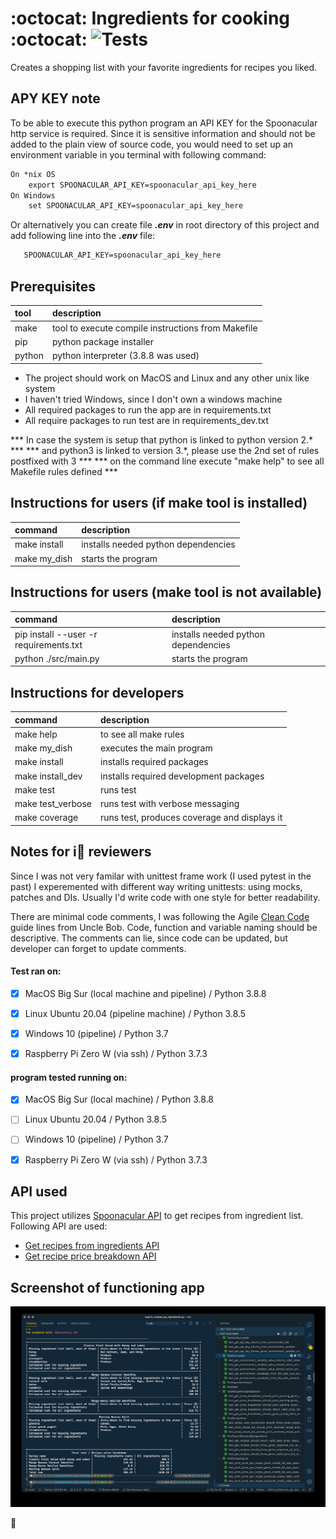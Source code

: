 # :octocat: Ingredients for cooking :octocat: ![Tests](https://github.com/alexbigkid/ingredients_for_cooking/actions/workflows/pipeline.yml/badge.svg)
Creates a shopping list with your favorite ingredients for recipes you liked.

## APY KEY note
To be able to execute this python program an API KEY for the Spoonacular
http service is required. Since it is sensitive information and should
not be added to the plain view of source code, you would need to set up
an environment variable in you terminal with following command:<br>
```html
On *nix OS
    export SPOONACULAR_API_KEY=spoonacular_api_key_here
On Windows
    set SPOONACULAR_API_KEY=spoonacular_api_key_here
```

Or alternatively you can create file ***.env*** in root directory of this project
and add following line into the ***.env*** file:<br>
```html
   SPOONACULAR_API_KEY=spoonacular_api_key_here
```

## Prerequisites
| tool   | description                                        |
| :----- | :------------------------------------------------- |
| make   | tool to execute compile instructions from Makefile |
| pip    | python package installer                           |
| python | python interpreter (3.8.8 was used)                |

- The project should work on MacOS and Linux and any other unix like system
- I haven't tried Windows, since I don't own a windows machine
- All required packages to run the app are in requirements.txt
- All require packages to run test are in requirements_dev.txt


*** In case the system is setup that python is linked to python version 2.* ***
*** and python3 is linked to version 3.*, please use the 2nd set of rules postfixed with 3 ***
*** on the command line execute "make help" to see all Makefile rules defined ***


## Instructions for users (if make tool is installed)
| command      | description                         |
| :----------- | :---------------------------------- |
| make install | installs needed python dependencies |
| make my_dish | starts the program                  |


## Instructions for users (make tool is not available)
| command                                | description                         |
| :------------------------------------- | :---------------------------------- |
| pip install --user -r requirements.txt | installs needed python dependencies |
| python ./src/main.py                   | starts the program                  |



## Instructions for developers
| command           | description                                  |
| :---------------- | :------------------------------------------- |
| make help         | to see all make rules                        |
| make my_dish      | executes the main program                    |
| make install      | installs required packages                   |
| make install_dev  | installs required development packages       |
| make test         | runs test                                    |
| make test_verbose | runs test with verbose messaging             |
| make coverage     | runs test, produces coverage and displays it |


## Notes for i:robot: reviewers
Since I was not very familar with unittest frame work (I used pytest in the past)
I experemented with different way writing unittests: using mocks, patches and DIs.
Usually I'd write code with one style for better readability.

There are minimal code comments, I was following the Agile
[Clean Code](https://www.oreilly.com/library/view/clean-code-a/9780136083238/)
guide lines from Uncle Bob. Code, function and variable naming should be descriptive.
The comments can lie, since code can be updated, but developer can forget to update comments.

#### Test ran on:
- [x] MacOS Big Sur (local machine and pipeline) / Python 3.8.8
- [x] Linux Ubuntu 20.04 (pipeline machine) / Python 3.8.5
- [x] Windows 10 (pipeline) / Python 3.7
- [x] Raspberry Pi Zero W (via ssh) / Python 3.7.3


#### program tested running on:
- [x] MacOS Big Sur (local machine) / Python 3.8.8
- [ ] Linux Ubuntu 20.04  / Python 3.8.5
- [ ] Windows 10 (pipeline) / Python 3.7
- [x] Raspberry Pi Zero W (via ssh) / Python 3.7.3


## API used
This project utilizes [Spoonacular API](https://spoonacular.com/food-api/docs) to get recipes from ingredient list. Following API are used:
- [Get recipes from ingredients API](https://spoonacular.com/food-api/docs#Search-Recipes-by-Ingredients)
- [Get recipe price breakdown API](https://spoonacular.com/food-api/docs#Get-Recipe-Price-Breakdown-by-ID)


## Screenshot of functioning app
![The screenshot](docs/running_app.jpg?raw=true "running app")

:checkered_flag:
